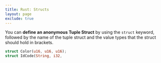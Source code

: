 ```yaml
---
title: Rust: Structs
layout: page
exclude: true
---
```


You can **define an anonymous Tuple Struct** by using the `struct` keyword, followed by the name of the tuple struct and the value types that the struct should hold in brackets.
```rust
struct Color(u16, u16, u16);
struct IdCode(String, i32, 
```
<!--stackedit_data:
eyJoaXN0b3J5IjpbMTkyMTg5NTU0N119
-->